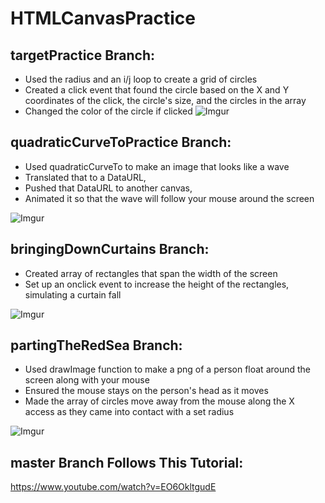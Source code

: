 # HTMLCanvasPractice

## targetPractice Branch: 
* Used the radius and an i/j loop to create a grid of circles
* Created a click event that found the circle based on the X and Y coordinates of the click, the circle's size, and the circles in the array 
* Changed the color of the circle if clicked
![Imgur](https://i.imgur.com/WG2g53n.png)

## quadraticCurveToPractice Branch: 
* Used quadraticCurveTo to make an image that looks like a wave
* Translated that to a DataURL, 
* Pushed that DataURL to another canvas,
* Animated it so that the wave will follow your mouse around the screen

![Imgur](https://i.imgur.com/QWKhENv.png)



## bringingDownCurtains Branch: 
* Created array of rectangles that span the width of the screen 
* Set up an onclick event to increase the height of the rectangles, simulating a curtain fall

![Imgur](https://i.imgur.com/leKdiU0.png)


## partingTheRedSea Branch: 
* Used drawImage function to make a png of a person float around the screen along with your mouse
* Ensured the mouse stays on the person's head as it moves
* Made the array of circles move away from the mouse along the X access as they came into contact with a set radius

![Imgur](https://i.imgur.com/vrkrxPQ.png)

## master Branch Follows This Tutorial: 
https://www.youtube.com/watch?v=EO6OkltgudE

